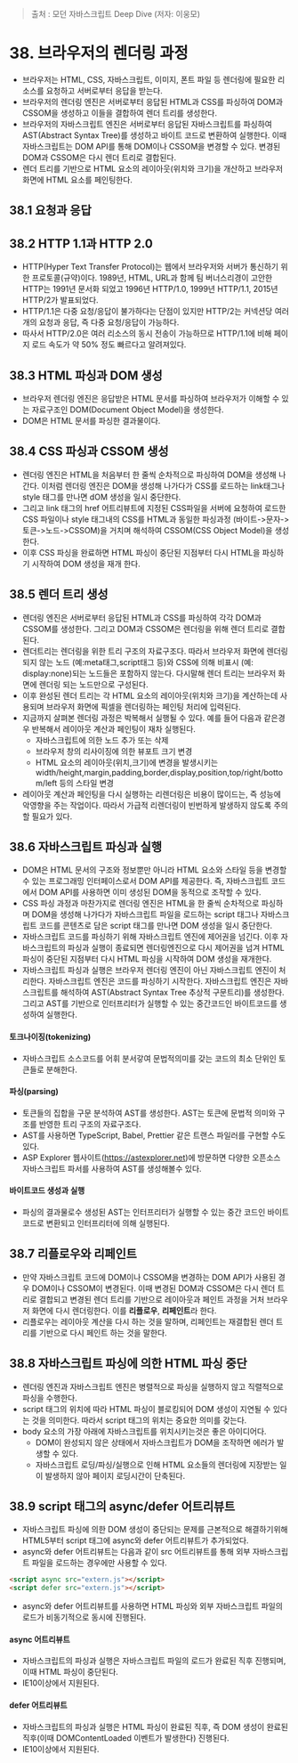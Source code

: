 > 출처 : 모던 자바스크립트 Deep Dive (저자: 이웅모)

# 38. 브라우저의 렌더링 과정
- 브라우저는 HTML, CSS, 자바스크립트, 이미지, 폰트 파일 등 렌더링에 필요한 리소스를 요청하고 서버로부터 응답을 받는다.
- 브라우저의 렌더링 엔진은 서버로부터 응답된 HTML과 CSS를 파싱하여 DOM과 CSSOM을 생성하고 이들을 결합하여 렌더 트리를 생성한다.
- 브라우저의 자바스크립트 엔진은 서버로부터 응답된 자바스크립트를 파싱하여 AST(Abstract Syntax Tree)를 생성하고 바이트 코드로 변환하여
  실행한다. 이때 자바스크립트는 DOM API를 통해 DOM이나 CSSOM을 변경할 수 있다. 변경된 DOM과 CSSOM은 다시 렌더 트리로 결합된다.
- 렌더 트리를 기반으로 HTML 요소의 레이아웃(위치와 크기)을 개산하고 브라우저 화면에 HTML 요소를 페인팅한다.

## 38.1 요청과 응답
## 38.2 HTTP 1.1과 HTTP 2.0
- HTTP(Hyper Text Transfer Protocol)는 웹에서 브라우저와 서버가 통신하기 위한 프로토콜(규약)이다. 1989년, HTML, URL과 함께 팀 버너스리경이 고안한
  HTTP는 1991년 문서화 되었고 1996년 HTTP/1.0, 1999년 HTTP/1.1, 2015년 HTTP/2가 발표되었다.
- HTTP/1.1은 다중 요청/응답이 불가하다는 단점이 있지만 HTTP/2는 커넥션당 여러개의 요청과 응답, 즉 다중 요청/응답이 가능하다.
- 따사서 HTTP/2.0은 여러 리소스의 동시 전송이 가능하므로 HTTP/1.1에 비해 페이지 로드 속도가 약 50% 정도 빠르다고 알려져있다.

## 38.3 HTML 파싱과 DOM 생성
- 브라우저 렌더링 엔진은 응답받은 HTML 문서를 파싱하여 브라우저가 이해할 수 있는 자료구조인 DOM(Document Object Model)을 생성한다.
- DOM은 HTML 문서를 파싱한 결과물이다. 

## 38.4 CSS 파싱과 CSSOM 생성
- 렌더링 엔진은 HTML을 처음부터 한 줄씩 순차적으로 파싱하여 DOM을 생성해 나간다. 이처럼 렌더링 엔진은 DOM을 생성해 나가다가 CSS를 로드하는
  link태그나 style 태그를 만나면 dOM 생성을 일시 중단한다.
- 그리고 link 태그의 href 어트리뷰트에 지정된 CSS파일을 서버에 요청하여 로드한 CSS 파일이나 style 태그내의 CSS를 HTML과 동일한 파싱과정
  (바이트->문자->토큰->노드->CSSOM)을 거치며 해석하여 CSSOM(CSS Object Model)을 생성한다. 
- 이후 CSS 파싱을 완료하면 HTML 파싱이 중단된 지점부터 다시 HTML을 파싱하기 시작하여 DOM 생성을 재개 한다.

## 38.5 렌더 트리 생성
- 렌더링 엔진은 서버로부터 응답된 HTML과 CSS를 파싱하여 각각 DOM과 CSSOM를 생성한다. 그리고 DOM과 CSSOM은 렌더링을 위해 렌더 트리로 결합된다.
- 렌더트리는 렌더링을 위한 트리 구조의 자료구조다. 따라서 브라우저 화면에 렌더링되지 않는 노드 (예:meta태그,script태그 등)와 CSS에 의해 비표시
  (예: display:none)되는 노드들은 포함하지 않는다. 다시말해 렌더 트리는 브라우저 화면에 렌더링 되는 노드만으로 구성된다.
- 이후 완성된 렌더 트리는 각 HTML 요소의 레이아웃(위치와 크기)을 계산하는데 사용되며 브라우저 화면에 픽셀을 렌더링하는 페인팅 처리에 입력된다.
- 지금까지 살펴본 렌더링 과정은 박복해서 실행될 수 있다. 예를 들어 다음과 같은경우 반복해서 레이아웃 계산과 페인팅이 재차 실행된다.
    * 자바스크립트에 의한 노드 추가 또는 삭제
    * 브라우저 창의 리사이징에 의한 뷰포트 크기 변경
    * HTML 요소의 레이아웃(위치,크기)에 변경을 발생시키는 width/height,margin,padding,border,display,position,top/right/bottom/left 등의 스타일 변경
- 레이아웃 계산과 페인팅을 다시 실행하는 리렌더링은 비용이 많이드는, 즉 성능에 악영향을 주는 작업이다.
  따라서 가급적 리렌더링이 빈번하게 발생하지 않도록 주의할 필요가 있다.
  
## 38.6 자바스크립트 파싱과 실행
- DOM은 HTML 문서의 구조와 정보뿐만 아니라 HTML 요소와 스타일 등을 변경할 수 있는 프로그래밍 인터페이스로서 DOM API를 제공한다.
  즉, 자바스크립트 코드에서 DOM API를 사용하면 이미 생성된 DOM을 동적으로 조작할 수 있다.
- CSS 파싱 과정과 마찬가지로 렌더링 엔진은 HTML을 한 줄씩 순차적으로 파싱하며 DOM을 생성해 나가다가 자바스크립트 파일을 로드하는 script 태그나
  자바스크립트 코드를 콘텐츠로 담은 script 태그를 만나면 DOM 생성을 일시 중단한다.
- 자바스크립트 코드를 파싱하기 위해 자바스크립트 엔진에 제어권을 넘긴다. 이후 자바스크립트의 파싱과 실행이 종료되면 렌더링엔진으로 다시 제어권을
  넘겨 HTML 파싱이 중단된 지점부터 다시 HTML 파싱을 시작하여 DOM 생성을 재개한다.
- 자바스크립트 파싱과 실행은 브라우저 렌더링 엔진이 아닌 자바스크립트 엔진이 처리한다. 자바스크립트 엔진은 코드를 파싱하기 시작한다.
  자바스크립트 엔진은 자바스크립트를 해석하여 AST(Abstract Syntax Tree 추상적 구문트리)를 생성한다.
  그리고 AST를 기반으로 인터프리터가 실행할 수 있는 중간코드인 바이트코드를 생성하여 실행한다.
  
#### 토크나이징(tokenizing)
- 자바스크립트 소스코드를 어휘 분서갛여 문법적의미를 갖는 코드의 최소 단위인 토큰들로 분해한다.

#### 파싱(parsing)
- 토큰들의 집합을 구문 분석하여 AST를 생성한다. AST는 토큰에 문법적 의미와 구조를 반영한 트리 구조의 자료구조다.
- AST를 사용하면 TypeScript, Babel, Prettier 같은 트랜스 파일러를 구현할 수도 있다.
- ASP Explorer 웹사이트(https://astexplorer.net)에 방문하면 다양한 오픈소스 자바스크립트 파서를 사용하여 AST를 생성해볼수 있다.

#### 바이트코드 생성과 실행
- 파싱의 결과물로수 생성된 AST는 인터프리터가 실행할 수 있는 중간 코드인 바이트 코드로 변환되고 인터프리터에 의해 실행된다.

## 38.7 리플로우와 리페인트
- 만약 자바스크립트 코드에 DOM이나 CSSOM을 변경하는 DOM API가 사용된 경우 DOM이나 CSSOM이 변경된다.
  이때 변경된 DOM과 CSSOM은 다시 렌더 트리로 결합되고 변경된 렌더 트리를 기반으로 레이아웃과 페인트 과정을 거처 브라우저 화면에 다시 렌더링한다.
  이를 **리플로우**, **리페인트**라 한다.
- 리플로우는 레이아웃 계산을 다시 하는 것을 말하며, 리페인트는 재결합된 렌더 트리를 기반으로 다시 페인트 하는 것을 말한다.

## 38.8 자바스크립트 파싱에 의한 HTML 파싱 중단
- 렌더링 엔진과 자바스크립트 엔진은 병렬적으로 파싱을 실행하지 않고 직렬적으로 파싱을 수행한다.
- script 태그의 위치에 따라 HTML 파싱이 블로킹되어 DOM 생성이 지연될 수 있다는 것을 의미한다. 따라서 script 태그의 위치는 중요한 의미를 갖는다.
- body 요소의 가장 아래에 자바스크립트를 위치시키는것은 좋은 아이디어다.
    * DOM이 완성되지 않은 상태에서 자바스크립트가 DOM을 조작하면 에러가 발생할 수 있다.
    * 자바스크립트 로딩/파싱/실행으로 인해 HTML 요소들의 렌더링에 지장받는 일이 발생하지 않아 페이지 로딩시간이 단축된다.

## 38.9 script 태그의 async/defer 어트리뷰트
- 자바스크립트 파싱에 의한 DOM 생성이 중단되는 문제를 근본적으로 해결하기위해 HTML5부터 script 태그에 async와 defer 어트리뷰트가 추가되었다.
- async와 defer 어트리뷰트는 다음과 같이 src 어트리뷰트를 통해 외부 자바스크립트 파일을 로드하는 경우에만 사용할 수 있다.
```html
<script async src="extern.js"></script>
<script defer src="extern.js"></script>
```
- async와 defer 어트리뷰트를 사용하면 HTML 파싱와 외부 자바스크립트 파일의 로드가 비동기적으로 동시에 진행된다.

#### async 어트리뷰트
- 자바스크립트의 파싱과 실행은 자바스크립트 파일의 로드가 완료된 직후 진행되며, 이때 HTML 파싱이 중단된다.
- IE10이상에서 지원된다.

#### defer 어트리뷰트
- 자바스크립트의 파싱과 실행은 HTML 파싱이 완료된 직후, 즉 DOM 생성이 완료된 직후(이때 DOMContentLoaded 이벤트가 발생한다) 진행된다.
- IE10이상에서 지원된다.
